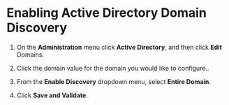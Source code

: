 [title]: # (Enabling Active Directory Domain Discovery)
[tags]: # (Active Directory, Account Discovery)
[priority]: # (1000)

# Enabling Active Directory Domain Discovery

1. On the **Administration** menu click **Active Directory**, and then click **Edit** Domains.

1. Click the domain value for the domain you would like to configure..

1. From the **Enable Discovery** dropdown menu, select **Entire Domain**.

1. Click **Save and Validate**.
